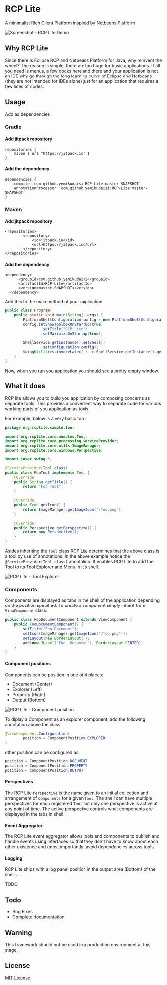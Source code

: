 # RCP Lite
A minimalist Rich Client Platform inspired by Netbeans Platform

![Screenshot - RCP Lite Demo](doc/images/1.png)


## Why RCP Lite
Since there is Eclipse RCP and Netbeans Platform for Java, why reinvent the wheel? The reason is simple, there are too huge for basic applications. If all you need is menus, a few docks here and there and your application is not an IDE why go through the long learning curve of Eclipse and Netbeans (they are not intended for IDEs alone) just for an application that requires a few lines of codes. 

## Usage
Add as dependencies
### Gradle
#### Add jitpack repository
    repositories {
        maven { url "https://jitpack.io" }
    }
    
#### Add the dependency    
    dependencies {
        compile 'com.github.yemikudaisi:RCP-Lite:master-SNAPSHOT'
        annotationProcessor 'com.github.yemikudaisi:RCP-Lite:master-SNAPSHOT'
    }
   
### Maven
#### Add jitpack repository
    <repositories>
		    <repository>
		        <id>jitpack.io</id>
		        <url>https://jitpack.io</url>
		    </repository>
    </repositories>
    
#### Add the dependency
    <dependency>
	      <groupId>com.github.yemikudaisi</groupId>
	      <artifactId>RCP-Lite</artifactId>
	      <version>master-SNAPSHOT</version>
	  </dependency>

Add this to the main method of your application
```java
public class Program{
    public static void main(String[] args) {
        PlatformShellConfiguration config = new PlatformShellConfiguration();
        config.setShowToolboxOnStartup(true)
                .setTitle("RCP Lite")
                .setMaximizeOnStartup(true);

        ShellService.getInstance().getShell()
                .setConfiguration(config);
        SwingUtilities.invokeLater(() -> ShellService.getInstance().getShell().launch());
    }
}
```

Now, when you run you application  you should see a pretty empty window.

## What it does

RCP lite allows you to build you application by composing concerns as separate tools. This provides a convenient way to separate code for various working parts of you application as tools.

For example, below is a very basic tool:

```java
package org.rcplite.sample.foo;

import org.rcplite.core.modules.Tool;
import org.rcplite.core.processing.ServiceProvider;
import org.rcplite.core.utils.ImageManager;
import org.rcplite.core.windows.Perspective;

import javax.swing.*;

@ServiceProvider(Tool.class)
public class FooTool implements Tool {
    @Override
    public String getTitle() {
        return "Foo Tool";
    }

    @Override
    public Icon getIcon() {
        return ImageManager.getImageIcon("/foo.png");
    }

    @Override
    public Perspective getPerspective() {
        return new Perspective();
    }
}
``` 

Asides inheriting the ``Tool`` class RCP Lite determines that the above class is a tool by use of annotations. In the above example notice the ``@ServiceProvider(Tool.class)`` annotation. It enables RCP Lite to add the Tool to its Tool Explorer and Menu in it's shell.

![RCP Lite - Tool Explorer](doc/images/2.png)

### Components
Components are displayed as tabs in the shell of the application depending on the position specified. To create a component simply inherit from ``ViewComponent`` class:
```java
public class FooDocumentComponent extends ViewComponent {	
	public FooDocumentComponent() {
	    setTitle("Foo Document");
	    setIcon(ImageManager.getImageIcon("/foo.png"));
        setLayout(new BorderLayout());
        add(new JLabel("Foo  Document"), BorderLayout.CENTER);
	}
}
```
#### Component positions
Components can be position in one of 4 places:
- Document (Center)
- Explorer (Left)
- Property (Right)
- Output (Bottom)

![RCP Lite - Component position](doc/images/3.PNG)

To diplay a Component as an explorer component, add the following annotation above the class
```java
@ViewComponent.Configuration(
        position = ComponentPosition.EXPLORER
)
```
other position can be configured as:
```java
position = ComponentPosition.DOCUMENT
position = ComponentPosition.PROPERTY
position = ComponentPosition.OUTPUT
```
#### Perspectives
The RCP Lite ``Perspective`` is the name given to an initial collection and arrangement of ``Components`` for a given ``Tool``. The shell can have multiple perspectives for each registered ``Tool`` but only one perspective is active at any point of time. The active perspective controls what components are displayed in the tabs in shell.

#### Event Aggregator
The RCP Lite event aggregator allows tools and components to publish and handle events using interfaces so that they don't have to know about each other existence and (most importantly) avoid dependencies across tools.

#### Logging
RCP Lite ships with a log panel position in the output area (Bottom) of the shell.....

TODO

## Todo
- Bug Fixes
- Complete documentation

## Warning
This framework should not be used in a production environment at this stage.

## License
[MIT License](https://opensource.org/licenses/MIT)
